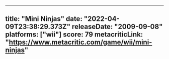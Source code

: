 
---
title: "Mini Ninjas"
date: "2022-04-09T23:38:29.373Z"
releaseDate: "2009-09-08"
platforms: ["wii"]
score: 79
metacriticLink: "https://www.metacritic.com/game/wii/mini-ninjas"
---
